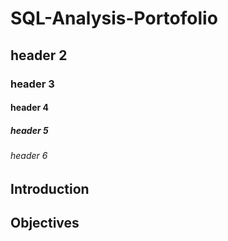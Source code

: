 # SQL-Analysis-Portofolio
## header 2
### header 3
#### header 4
##### header 5
###### header 6

## Introduction

## Objectives
